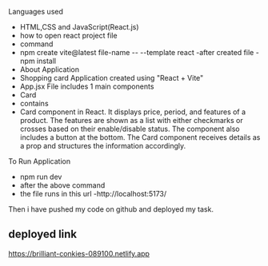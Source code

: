 Languages used
- HTML,CSS and JavaScript(React.js)
- how to open react project file
- command 
- npm create vite@latest file-name -- --template react
-after created file - npm install
- About Application
- Shopping card Application created using "React + Vite"
- App.jsx File includes 1 main components
- Card
- contains
 - Card component in React. It displays price, period, and features of a product. The features are shown as a list with either checkmarks or crosses based on their enable/disable status. The component also includes a button at the bottom. The Card component receives details as a prop and structures the information accordingly.

To Run Application
- npm run dev
- after the above command 
- the file runs in this url -http://localhost:5173/

Then i have pushed my code on github and 
deployed my task.

deployed link
-
https://brilliant-conkies-089100.netlify.app



